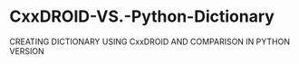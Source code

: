# CxxDROID-VS.-Python-Dictionary
CREATING DICTIONARY USING CxxDROID AND COMPARISON IN PYTHON VERSION 

